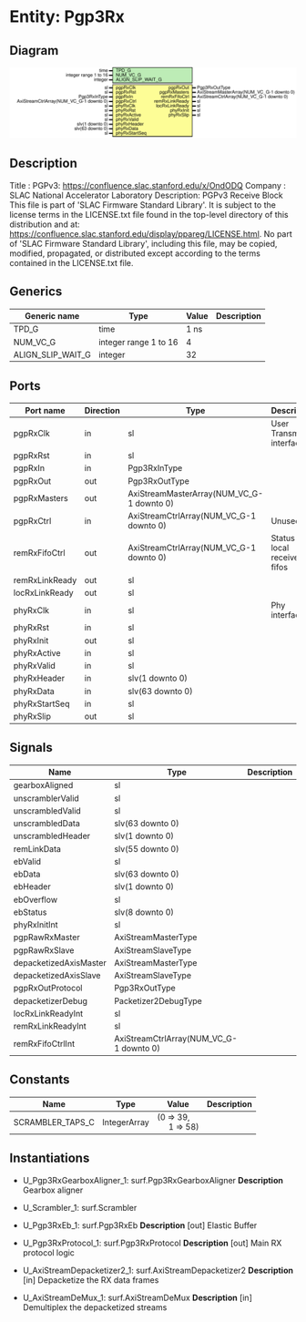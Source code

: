 # Entity: Pgp3Rx

## Diagram

![Diagram](Pgp3Rx.svg "Diagram")
## Description

Title      : PGPv3: https://confluence.slac.stanford.edu/x/OndODQ
Company    : SLAC National Accelerator Laboratory
Description: PGPv3 Receive Block
This file is part of 'SLAC Firmware Standard Library'.
It is subject to the license terms in the LICENSE.txt file found in the
top-level directory of this distribution and at:
   https://confluence.slac.stanford.edu/display/ppareg/LICENSE.html.
No part of 'SLAC Firmware Standard Library', including this file,
may be copied, modified, propagated, or distributed except according to
the terms contained in the LICENSE.txt file.
## Generics

| Generic name      | Type                  | Value | Description |
| ----------------- | --------------------- | ----- | ----------- |
| TPD_G             | time                  | 1 ns  |             |
| NUM_VC_G          | integer range 1 to 16 | 4     |             |
| ALIGN_SLIP_WAIT_G | integer               | 32    |             |
## Ports

| Port name      | Direction | Type                                      | Description                   |
| -------------- | --------- | ----------------------------------------- | ----------------------------- |
| pgpRxClk       | in        | sl                                        | User Transmit interface       |
| pgpRxRst       | in        | sl                                        |                               |
| pgpRxIn        | in        | Pgp3RxInType                              |                               |
| pgpRxOut       | out       | Pgp3RxOutType                             |                               |
| pgpRxMasters   | out       | AxiStreamMasterArray(NUM_VC_G-1 downto 0) |                               |
| pgpRxCtrl      | in        | AxiStreamCtrlArray(NUM_VC_G-1 downto 0)   | Unused                        |
| remRxFifoCtrl  | out       | AxiStreamCtrlArray(NUM_VC_G-1 downto 0)   | Status of local receive fifos |
| remRxLinkReady | out       | sl                                        |                               |
| locRxLinkReady | out       | sl                                        |                               |
| phyRxClk       | in        | sl                                        | Phy interface                 |
| phyRxRst       | in        | sl                                        |                               |
| phyRxInit      | out       | sl                                        |                               |
| phyRxActive    | in        | sl                                        |                               |
| phyRxValid     | in        | sl                                        |                               |
| phyRxHeader    | in        | slv(1 downto 0)                           |                               |
| phyRxData      | in        | slv(63 downto 0)                          |                               |
| phyRxStartSeq  | in        | sl                                        |                               |
| phyRxSlip      | out       | sl                                        |                               |
## Signals

| Name                   | Type                                    | Description |
| ---------------------- | --------------------------------------- | ----------- |
| gearboxAligned         | sl                                      |             |
| unscramblerValid       | sl                                      |             |
| unscrambledValid       | sl                                      |             |
| unscrambledData        | slv(63 downto 0)                        |             |
| unscrambledHeader      | slv(1 downto 0)                         |             |
| remLinkData            | slv(55 downto 0)                        |             |
| ebValid                | sl                                      |             |
| ebData                 | slv(63 downto 0)                        |             |
| ebHeader               | slv(1 downto 0)                         |             |
| ebOverflow             | sl                                      |             |
| ebStatus               | slv(8 downto 0)                         |             |
| phyRxInitInt           | sl                                      |             |
| pgpRawRxMaster         | AxiStreamMasterType                     |             |
| pgpRawRxSlave          | AxiStreamSlaveType                      |             |
| depacketizedAxisMaster | AxiStreamMasterType                     |             |
| depacketizedAxisSlave  | AxiStreamSlaveType                      |             |
| pgpRxOutProtocol       | Pgp3RxOutType                           |             |
| depacketizerDebug      | Packetizer2DebugType                    |             |
| locRxLinkReadyInt      | sl                                      |             |
| remRxLinkReadyInt      | sl                                      |             |
| remRxFifoCtrlInt       | AxiStreamCtrlArray(NUM_VC_G-1 downto 0) |             |
## Constants

| Name             | Type         | Value                                                   | Description |
| ---------------- | ------------ | ------------------------------------------------------- | ----------- |
| SCRAMBLER_TAPS_C | IntegerArray |  (0 => 39,<br><span style="padding-left:20px"> 1 => 58) |             |
## Instantiations

- U_Pgp3RxGearboxAligner_1: surf.Pgp3RxGearboxAligner
**Description**
Gearbox aligner

- U_Scrambler_1: surf.Scrambler
- U_Pgp3RxEb_1: surf.Pgp3RxEb
**Description**
[out]
Elastic Buffer

- U_Pgp3RxProtocol_1: surf.Pgp3RxProtocol
**Description**
[out]
Main RX protocol logic

- U_AxiStreamDepacketizer2_1: surf.AxiStreamDepacketizer2
**Description**
[in]
Depacketize the RX data frames

- U_AxiStreamDeMux_1: surf.AxiStreamDeMux
**Description**
[in]
Demultiplex the depacketized streams

